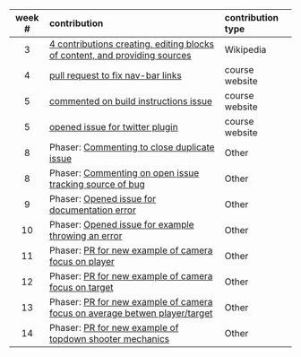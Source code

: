 week # | contribution | contribution type
:---: | :--- | :---
3  | [4 contributions creating, editing blocks of content, and providing sources](https://en.wikipedia.org/w/index.php?limit=50&title=Special%3AContributions&contribs=user&target=Ditht&namespace=&tagfilter=&start=&end=) | Wikipedia
4  | [pull request to fix nav-bar links](https://github.com/joannakl/cs480_s18/pull/51) | course website
5  | [commented on build instructions issue](https://github.com/joannakl/cs480_s18/pull/86) | course website
5  | [opened issue for twitter plugin](https://github.com/joannakl/cs480_s18/issues/88) | course website
8  | Phaser: [Commenting to close duplicate issue](https://github.com/photonstorm/phaser3-examples/issues/67) | Other
8  | Phaser: [Commenting on open issue tracking source of bug](https://github.com/photonstorm/phaser3-examples/issues/22) | Other
9  | Phaser: [Opened issue for documentation error](https://github.com/photonstorm/phaser/issues/3477) | Other
10 | Phaser: [Opened issue for example throwing an error](https://github.com/photonstorm/phaser3-examples/issues/139) | Other
11 | Phaser: [PR for new example of camera focus on player](https://github.com/photonstorm/phaser3-examples/pull/140) | Other
12 | Phaser: [PR for new example of camera focus on target](https://github.com/photonstorm/phaser3-examples/pull/140) | Other
13 | Phaser: [PR for new example of camera focus on average betwen player/target](https://github.com/photonstorm/phaser3-examples/pull/140) | Other
14 | Phaser: [PR for new example of topdown shooter mechanics](https://github.com/photonstorm/phaser3-examples/pull/140) | Other
